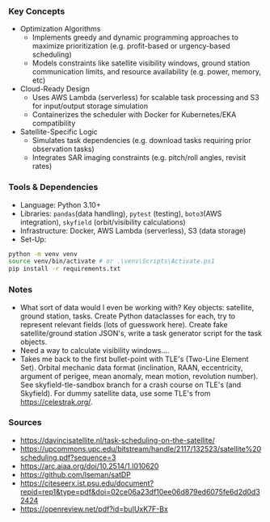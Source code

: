 ### Key Concepts
* Optimization Algorithms
    - Implements greedy and dynamic programming approaches to maximize prioritization (e.g. profit-based or urgency-based scheduling)
    - Models constraints like satellite visibility windows, ground station communication limits, and resource availability (e.g. power, memory, etc)
* Cloud-Ready Design
    - Uses AWS Lambda (serverless) for scalable task processing and S3 for input/output storage simulation
    - Containerizes the scheduler with Docker for Kubernetes/EKA compatibility
* Satellite-Specific Logic
    - Simulates task dependencies (e.g. download tasks requiring prior observation tasks)
    - Integrates SAR imaging constraints (e.g. pitch/roll angles, revisit rates)

### Tools & Dependencies
* Language: Python 3.10+
* Libraries: ```pandas```(data handling), ```pytest``` (testing), ```boto3```(AWS integration), ```skyfield``` (orbit/visibility calculations)
* Infrastructure: Docker, AWS Lambda (serverless), S3 (data storage)
* Set-Up:
```bash
python -m venv venv
source venv/bin/activate # or .\venv\Scripts\Activate.ps1
pip install -r requirements.txt
```

### Notes
* What sort of data would I even be working with? Key objects: satellite, ground station, tasks. Create Python dataclasses for each, try to represent relevant fields (lots of guesswork here). Create fake satellite/ground station JSON's, write a  task generator script for the task objects.
* Need a way to calculate visibility windows....
* Takes me back to the first bullet-point with TLE's (Two-Line Element Set). Orbital mechanic data format (inclination, RAAN, eccentricity, argument of perigee, mean anomaly, mean motion, revolution number). See skyfield-tle-sandbox branch for a crash course on TLE's (and Skyfield). For dummy satellite data, use some TLE's from https://celestrak.org/.

### Sources
* https://davincisatellite.nl/task-scheduling-on-the-satellite/
* https://upcommons.upc.edu/bitstream/handle/2117/132523/satellite%20scheduling.pdf?sequence=3
* https://arc.aiaa.org/doi/10.2514/1.I010620
* https://github.com/lseman/satDP
* https://citeseerx.ist.psu.edu/document?repid=rep1&type=pdf&doi=02ce06a23df10ee06d879ed6075fe6d2d0d32424
* https://openreview.net/pdf?id=buIUxK7F-Bx